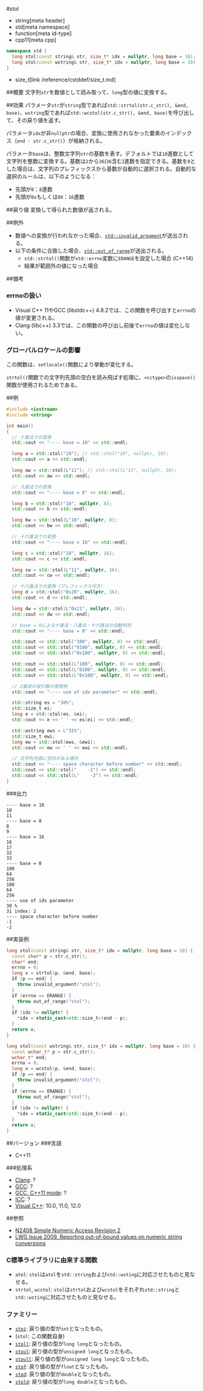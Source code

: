#stol
* string[meta header]
* std[meta namespace]
* function[meta id-type]
* cpp11[meta cpp]

```cpp
namespace std {
  long stol(const string& str, size_t* idx = nullptr, long base = 10);
  long stol(const wstring& str, size_t* idx = nullptr, long base = 10);
}
```
* size_t[link /reference/cstddef/size_t.md]

##概要
文字列`str`を数値として読み取って、`long`型の値に変換する。


##効果
パラメータ`str`が`string`型であれば`std::strtol(str.c_str(), &end, base)`、`wstring`型であれば`std::wcstol(str.c_str(), &end, base)`を呼び出して、その戻り値を返す。

パラメータ`idx`が非`nullptr`の場合、変換に使用されなかった要素のインデックス（`end - str.c_str()`）が格納される。

パラメータ`base`は、整数文字列`str`の基数を表す。デフォルトでは`10`進数として文字列を整数に変換する。基数は`2`から`36`(`36`含む)進数を指定できる。基数を`0`とした場合は、文字列のプレフィックスから基数が自動的に選択される。自動的な選択のルールは、以下のようになる：

- 先頭が`0`：`8`進数
- 先頭が`0x`もしくは`0X`：`16`進数


##戻り値
変換して得られた数値が返される。


##例外
- 数値への変換が行われなかった場合、[`std::invalid_argument`](/reference/stdexcept.md)が送出される。
- 以下の条件に合致した場合、[`std::out_of_range`](/reference/stdexcept.md)が送出される。
    - `std::strtol()`関数が`std::errno`変数に`ERANGE`を設定した場合 (C++14)
    - 結果が範囲外の値になった場合


##備考
### errnoの扱い
- Visual C++ 11やGCC (libstdc++) 4.8.2では、この関数を呼び出すと`errno`の値が変更される。
- Clang (libc++) 3.3では、この関数の呼び出し前後で`errno`の値は変化しない。

### グローバルロケールの影響
この関数は、`setlocale()`関数により挙動が変化する。

`strtol()`関数での文字列先頭の空白を読み飛ばす処理に、`<cctype>`の`isspace()`関数が使用されるためである。


##例
```cpp
#include <iostream>
#include <string>

int main()
{
  // 十進法での変換
  std::cout << "---- base = 10" << std::endl;

  long a = std::stol("10"); // std::stol("10", nullptr, 10);
  std::cout << a << std::endl;

  long aw = std::stol(L"11"); // std::stol(L"11", nullptr, 10);
  std::cout << aw << std::endl;

  // 八進法での変換
  std::cout << "---- base = 8" << std::endl;

  long b = std::stol("10", nullptr, 8);
  std::cout << b << std::endl;

  long bw = std::stol(L"10", nullptr, 8);
  std::cout << bw << std::endl;

  // 十六進法での変換
  std::cout << "---- base = 16" << std::endl;

  long c = std::stol("10", nullptr, 16);
  std::cout << c << std::endl;

  long cw = std::stol(L"11", nullptr, 16);
  std::cout << cw << std::endl;

  // 十六進法での変換（プレフィックス付き）
  long d = std::stol("0x20", nullptr, 16);
  std::cout << d << std::endl;

  long dw = std::stol(L"0x21", nullptr, 16);
  std::cout << dw << std::endl;

  // base = 0による十進法・八進法・十六進法の自動判別
  std::cout << "---- base = 0" << std::endl;

  std::cout << std::stol("100", nullptr, 0) << std::endl;
  std::cout << std::stol("0100", nullptr, 0) << std::endl;
  std::cout << std::stol("0x100", nullptr, 0) << std::endl;

  std::cout << std::stol(L"100", nullptr, 0) << std::endl;
  std::cout << std::stol(L"0100", nullptr, 0) << std::endl;
  std::cout << std::stol(L"0x100", nullptr, 0) << std::endl;

  // 2番目の仮引数の使用例
  std::cout << "---- use of idx parameter" << std::endl;

  std::string es = "30%";
  std::size_t ei;
  long e = std::stol(es, &ei);
  std::cout << e << ' ' << es[ei] << std::endl;

  std::wstring ews = L"31%";
  std::size_t ewi;
  long ew = std::stol(ews, &ewi);
  std::cout << ew << ' ' << ewi << std::endl;

  // 文字列先頭に空白がある場合
  std::cout << "---- space character before number" << std::endl;
  std::cout << std::stol("    -1") << std::endl;
  std::cout << std::stol(L"    -2") << std::endl;
}
```

###出力
```
---- base = 10
10
11
---- base = 8
8
9
---- base = 16
16
17
32
33
---- base = 0
100
64
256
100
64
256
---- use of idx parameter
30 %
31 index: 2
---- space character before number
-1
-2
```

##実装例
```cpp
long stol(const string& str, size_t* idx = nullptr, long base = 10) {
  const char* p = str.c_str();
  char* end;
  errno = 0;
  long x = strtol(p, &end, base);
  if (p == end) {
    throw invalid_argument("stol");
  }
  if (errno == ERANGE) {
    throw out_of_range("stol");
  }
  if (idx != nullptr) {
    *idx = static_cast<std::size_t>(end - p);
  }
  return x;
}

long stol(const wstring& str, size_t* idx = nullptr, long base = 10) {
  const wchar_t* p = str.c_str();
  wchar_t* end;
  errno = 0;
  long x = wcstol(p, &end, base);
  if (p == end) {
    throw invalid_argument("stol");
  }
  if (errno == ERANGE) {
    throw out_of_range("stol");
  }
  if (idx != nullptr) {
    *idx = static_cast<std::size_t>(end - p);
  }
  return x;
}
```

##バージョン
###言語
- C++11

###処理系
- [Clang](/implementation.md#clang): ?
- [GCC](/implementation.md#gcc): ?
- [GCC, C++11 mode](/implementation.md#gcc): ?
- [ICC](/implementation.md#icc): ?
- [Visual C++](/implementation.md#visual_cpp): 10.0, 11.0, 12.0

##参照
- [N2408 Simple Numeric Access Revision 2](http://www.open-std.org/jtc1/sc22/wg21/docs/papers/2007/n2408.html)
- [LWG Issue 2009. Reporting out-of-bound values on numeric string conversions](http://www.open-std.org/jtc1/sc22/wg21/docs/lwg-defects.html#2009)

### C標準ライブラリに由来する関数
- `atol`: `stol`は`atol`を`std::string`および`std::wsting`に対応させたものと見なせる。
- `strtol`, `wcstol`: `stol`は`strtol`および`wcstol`をそれぞれ`std::string`と`std::wsting`に対応させたものと見なせる。

### ファミリー
- [`stoi`](./stoi.md): 戻り値の型が`int`となったもの。
- (`stol`: この関数自身)
- [`stoll`](./stoll.md): 戻り値の型が`long long`となったもの。
- [`stoul`](./stoul.md): 戻り値の型が`unsigned long`となったもの。
- [`stoull`](./stoull.md): 戻り値の型が`unsigned long long`となったもの。
- [`stof`](./stof.md): 戻り値の型が`float`となったもの。
- [`stod`](./stod.md): 戻り値の型が`double`となったもの。
- [`stold`](./stold.md): 戻り値の型が`long double`となったもの。
